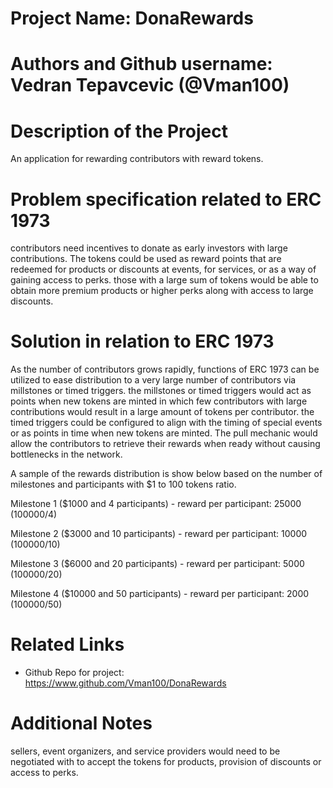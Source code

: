# Project Name: DonaRewards 

# Authors and Github username: Vedran Tepavcevic (@Vman100)

# Description of the Project 

An application for rewarding contributors with reward tokens.

# Problem specification related to ERC 1973

contributors need incentives to donate as early investors with large contributions. The tokens could be used as reward points that are redeemed for products or discounts at events, for services, or as a way of gaining access to perks. those with a large sum of tokens would be able to obtain more premium products or higher perks along with access to large discounts.

# Solution in relation to ERC 1973 

As the number of contributors grows rapidly, functions of ERC 1973 can be utilized to ease distribution to a very large number of contributors via millstones or timed triggers. the millstones or timed triggers would act as points when new tokens are minted in which few contributors with large contributions would result in a large amount of tokens per contributor. the timed triggers could be configured to align with the timing of special events or as points in time when new tokens are minted.
The pull mechanic would allow the contributors to retrieve their rewards when ready without causing bottlenecks in the network.

A sample of the rewards distribution is show below based on the number of milestones and participants with $1 to 100 tokens ratio.

Milestone 1 ($1000 and 4 participants) - reward per participant: 25000 (100000/4)

Milestone 2 ($3000 and 10 participants) - reward per participant: 10000 (100000/10)

Milestone 3 ($6000 and 20 participants) - reward per participant: 5000 (100000/20)

Milestone 4 ($10000 and 50 participants) - reward per participant: 2000 (100000/50)

# Related Links

* Github Repo for project: https://www.github.com/Vman100/DonaRewards

# Additional Notes 

sellers, event organizers, and service providers would need to be negotiated with to accept the tokens for products, provision of discounts or access to perks.